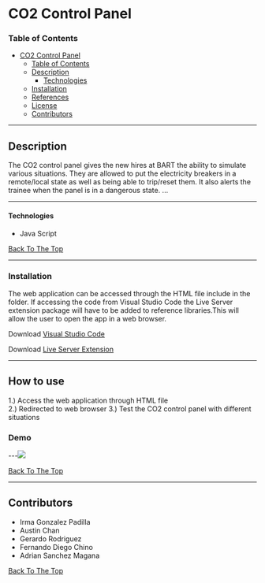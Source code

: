 # CO2 Control Panel

### Table of Contents

- [CO2 Control Panel](#CO2-Control-Panel)
    - [Table of Contents](#table-of-contents)
  - [Description](#description)
      - [Technologies](#technologies)
  - [Installation](#installation)
  - [References](#references)
  - [License](#license)
  - [Contributors](#contributors)

---

## Description
The CO2 control panel gives the new hires at BART the ability to simulate various situations. They are allowed to put the electricity breakers in a remote/local state as well as being able to trip/reset them. It also alerts the trainee when the panel is in a dangerous state. 
...



---
#### Technologies
- Java Script

[Back To The Top](#read-me-template)

---

### Installation
The web application can be accessed through the HTML file include in the folder. If accessing the code from Visual Studio Code the Live Server extension package will have to be added to reference libraries.This will allow the user to open the app in a web browser. 

Download [Visual Studio Code](https://code.visualstudio.com/download)

Download [Live Server Extension](https://marketplace.visualstudio.com/items?itemName=ritwickdey.LiveServer)

---
## How to use
1.) Access the web application through HTML file  
2.) Redirected to web browser 
3.) Test the CO2 control panel with different situations

### Demo
---![](https://i.imgur.com/UskM4tx.gif)


[Back To The Top](#read-me-template)

---

## Contributors

- Irma Gonzalez Padilla
- Austin Chan
- Gerardo Rodriguez
- Fernando Diego Chino
- Adrian Sanchez Magana 

[Back To The Top](#read-me-template)

